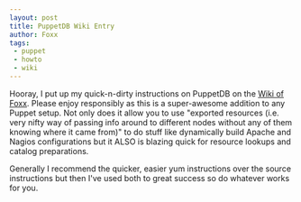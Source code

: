 ```yaml
---
layout: post
title: PuppetDB Wiki Entry
author: Foxx
tags:
 - puppet
 - howto
 - wiki
---
```

Hooray, I put up my quick-n-dirty instructions on PuppetDB on the [Wiki of Foxx](http://wiki.churchoffoxx.net/index.php?title=PuppetDB).  Please enjoy responsibly as this is a super-awesome addition to any Puppet setup.  Not only does it allow you to use "exported resources (i.e. very nifty way of passing info around to different nodes without any of them knowing where it came from)" to do stuff like dynamically build Apache and Nagios configurations but it ALSO is blazing quick for resource lookups and catalog preparations.

Generally I recommend the quicker, easier yum instructions over the source instructions but then I've used both to great success so do whatever works for you.
